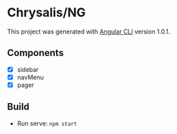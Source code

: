 # Chrysalis/NG

This project was generated with [Angular CLI](https://github.com/angular/angular-cli) version 1.0.1.

## Components

- [x] sidebar
- [x] navMenu
- [x] pager

## Build
* Run serve: `npm start`
